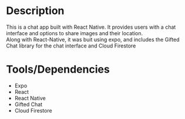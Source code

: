 # Description 
This is a chat app built with React Native.  It provides users with a chat interface and options to share images and their location.  
Along with React-Native, it was buit using expo, and includes the Gifted Chat library for the chat interface and Cloud Firestore





# Tools/Dependencies
- Expo
- React
- React Native
- Gifted Chat
- Cloud Firestore
